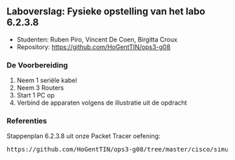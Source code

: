 ## Laboverslag: Fysieke opstelling van het labo 6.2.3.8

- Studenten: Ruben Piro, Vincent De Coen, Birgitta Croux
- Repository: https://github.com/HoGentTIN/ops3-g08

### De Voorbereiding
  1. Neem 1 seriële kabel
  2. Neem 3 Routers
  3. Start 1 PC op
  4. Verbind de apparaten volgens de illustratie uit de opdracht



### Referenties
Stappenplan 6.2.3.8 uit onze Packet Tracer oefening:
<pre>https://github.com/HoGentTIN/ops3-g08/tree/master/cisco/simulatie/6.2.3.8%20Configuring%20Multiarea%20OSPFv2</pre>
